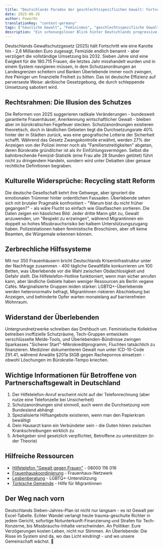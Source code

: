 ```yaml
---
title: "Deutschlands Paradox der geschlechtsspezifischen Gewalt: Fortschrittliche Gesetze treffen auf archaische Einstellungen"
date: 2025-06-26
author: PowerOn
translationKey: "context-germany"
tags: ["häusliche Gewalt", "Feminismus", "geschlechtsspezifische Gewalt", "gesetzliche Rechte", "Überlebendenunterstützung", "Deutschland"]
description: "Ein schonungsloser Blick hinter Deutschlands progressive Fassade auf die Realität von Partnerschaftsgewalt, kombiniert mit Gesetzesupdates 2025 und Berichten von Überlebenden."
---
```


Deutschlands Gewaltschutzgesetz (2025) hält Fortschritt wie eine Karotte hin - 2,6 Milliarden Euro zugesagt, Femizide endlich benannt - aber verzögert die vollständige Umsetzung bis 2032. Sieben Jahre sind eine Ewigkeit für die 180.715 Frauen, die letztes Jahr misshandelt wurden und in einem System navigieren müssen, in dem Schutzanordnungen an Landesgrenzen scheitern und Banken Überlebende immer noch zwingen, ihre Peiniger um finanzielle Freiheit zu bitten. Das ist deutsche Effizienz auf perverseste Weise: akribische Gesetzgebung, die durch schleppende Umsetzung sabotiert wird.

## Rechtsrahmen: Die Illusion des Schutzes  

Die Reformen von 2025 suggerieren radikale Veränderungen - bundesweit garantierte Frauenhäuser, Anerkennung wirtschaftlicher Gewalt - bleiben aber im bürokratischen Fegefeuer stecken. Schutzanordnungen existieren theoretisch, doch in ländlichen Gebieten liegt die Durchsetzungsrate 40% hinter der in Städten zurück, was eine geografische Lotterie der Sicherheit schafft. Während das Gesetz Zwangskontrolle erwähnt, werden 27% der Anzeigen von der Polizei immer noch als "Familienstreitigkeiten" abgetan, deren Bürokratie gründlicher ist als ihr Einfühlungsvermögen. Selbst die bahnbrechende Femizid-Statistik (eine Frau alle 28 Stunden getötet) führt nicht zu dringendem Handeln, sondern wird unter Debatten über genaue rechtliche Definitionen begraben.

## Kulturelle Widersprüche: Recycling statt Reform  

Die deutsche Gesellschaft kehrt ihre Gehwege, aber ignoriert die emotionalen Trümmer hinter ordentlichen Fassaden. Überlebende sehen sich mit brutaler Pragmatik konfrontiert - "Warum bist du nicht früher gegangen?" - als wäre Flucht so einfach wie Glasflaschen sortieren. Die Daten zeigen ein hässliches Bild: Jeder dritte Mann gibt zu, Gewalt anzuwenden, um "Respekt zu erzwingen", während Migrantinnen ein doppelt so hohes Missbrauchsrisiko bei halbem Unterstützungszugang haben. Polizeistationen haben feministische Broschüren, aber oft keine Beamten, die Würgemale erkennen können.

## Zerbrechliche Hilfssysteme  

Mit nur 350 Frauenhäusern bricht Deutschlands Kriseninfrastruktur unter der Nachfrage zusammen - 400 tägliche Gewaltfälle konkurrieren um 100 Betten, was Überlebende vor die Wahl zwischen Obdachlosigkeit und Gefahr stellt. Die Hilfetelefon-Hotline funktioniert, wenn man sicher anrufen kann, aber ländliche Gebiete haben weniger Ressourcen als Berlin vegane Cafés. Marginalisierte Gruppen leiden stärker: LGBTQ+-Überlebende werden heteronormativ befragt, Migrantinnen riskieren Abschiebung bei Anzeigen, und behinderte Opfer warten monatelang auf barrierefreien Wohnraum.

## Widerstand der Überlebenden  

Untergrundnetzwerke schreiben das Drehbuch um. Feministische Kollektive betreiben inoffizielle Schutzräume, Tech-Gruppen entwickeln verschlüsselte Melde-Tools, und Überlebenden-Bündnisse zwingen Sparkasses "Sicherer Start"-Mikrokreditprogramm, Fluchten tatsächlich zu finanzieren. Mediziner dokumentieren Gewalt nun unter ICD-10-Code Z91.41, während Anwälte §201a StGB gegen Rachepornos einsetzen - obwohl Löschungen im Bürokratie-Tempo kriechen.

## Wichtige Informationen für Betroffene von Partnerschaftsgewalt in Deutschland

1. Der Hilfetelefon-Anruf erscheint nicht auf der Telefonrechnung (aber nutze eine Telefonzelle bei Unsicherheit)
2. Schutzanordnungen sind sinnvoll, auch wenn die Durchsetzung vom Bundesland abhängt
3. Spezialisierte Hilfsangebote existieren, wenn man den Papierkram bewältigt
4. Dein Hausarzt kann ein Verbündeter sein - die Guten hören zwischen Krankschreibungen wirklich zu
5. Arbeitgeber sind gesetzlich verpflichtet, Betroffene zu unterstützen (in der Theorie)

## Hilfreiche Ressourcen

- [Hilfetelefon "Gewalt gegen Frauen"](https://www.hilfetelefon.de/) - 08000 116 016  
- [Frauenhauskoordinierung](https://www.frauenhauskoordinierung.de/) - Frauenhaus-Netzwerk  
- [Lesbenberatung](https://www.lesbenberatung-berlin.de/) - LGBTQ+-Unterstützung  
- [Türkische Gemeinde](https://www.tgd.de/) - Hilfe für Migrantinnen  

## Der Weg nach vorn  

Deutschlands Sieben-Jahres-Plan ist nicht nur langsam - es ist Gewalt per Excel-Tabelle. Echter Wandel verlangt heute trauma-geschulte Richter in jedem Gericht, sofortige Notunterkunft-Finanzierung und Strafen für Tech-Konzerne, bis Missbrauchs-Inhalte verschwinden. An Politiker: Eure Verzögerungen kosten Leben, nicht nur Stimmen. An Überlebende: Die Risse im System sind da, wo das Licht eindringt - und wo unsere Gemeinschaft wächst. 💜
